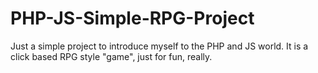 # PHP-JS-Simple-RPG-Project
Just a simple project to introduce myself to the PHP and JS world. It is a click based RPG style "game", just for fun, really.
